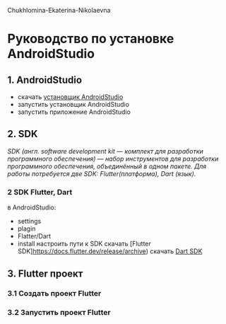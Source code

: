  Chukhlomina-Ekaterina-Nikolaevna
# Руководство по установке  AndroidStudio
## 1. AndroidStudio
- скачать [установщик AndroidStudio](https://developer.android.com/studio?hl=ru)
- запустить установщик AndroidStudio
- запустить приложение AndroidStudio
## 2. SDK
*SDK (англ. software development kit — комплект для разработки программного обеспечения) — набор инструментов для разработки программного обеспечения, объединённый в одном пакете. Для работы потребуется две SDK: Flutter(платформа), Dart (язык).*
### 2 SDK Flutter, Dart
в AndroidStudio:
- settings
- plagin
- Flatter/Dart
- install
настроить пути к SDK 
скачать [Flutter SDK]https://docs.flutter.dev/release/archive)
скачать [Dart SDK](https://dart.dev/get-dart)

## 3. Flutter проект
### 3.1 Создать проект Flutter
### 3.2 Запустить проект Flutter
